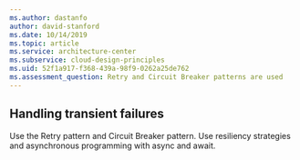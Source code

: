 ```yaml
---
ms.author: dastanfo
author: david-stanford
ms.date: 10/14/2019
ms.topic: article
ms.service: architecture-center
ms.subservice: cloud-design-principles
ms.uid: 52f1a917-f368-439a-98f9-0262a25de762
ms.assessment_question: Retry and Circuit Breaker patterns are used
---
```

## Handling transient failures

Use the Retry pattern and Circuit Breaker pattern. Use resiliency strategies and asynchronous programming with async and await.
